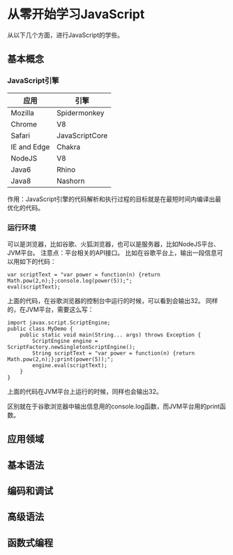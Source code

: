 # 从零开始学习JavaScript
从以下几个方面，进行JavaScript的学些。

## 基本概念

### JavaScript引擎
|应用|引擎|
|---|----|
|Mozilla|Spidermonkey|
|Chrome|V8|
|Safari|JavaScriptCore|
|IE and Edge|Chakra|
|NodeJS|V8|
|Java6|Rhino|
|Java8|Nashorn|
作用：JavaScript引擎的代码解析和执行过程的目标就是在最短时间内编译出最优化的代码。

### 运行环境
可以是浏览器，比如谷歌、火狐浏览器，也可以是服务器，比如NodeJS平台、JVM平台。
注意点：平台相关的API接口。
比如在谷歌平台上，输出一段信息可以用如下的代码：

```
var scriptText = "var power = function(n) {return Math.pow(2,n);};console.log(power(5));";
eval(scriptText);
```
上面的代码，在谷歌浏览器的控制台中运行的时候，可以看到会输出32。
同样的，在JVM平台，需要这么写：

```
import javax.script.ScriptEngine;
public class MyDemo {
    public static void main(String... args) throws Exception {
        ScriptEngine engine = ScriptFactory.newSingletonScriptEngine();
        String scriptText = "var power = function(n) {return Math.pow(2,n);};print(power(5));";
        engine.eval(scriptText);
    }
}
```
上面的代码在JVM平台上运行的时候，同样也会输出32。

区别就在于谷歌浏览器中输出信息用的console.log函数，而JVM平台用的print函数。

## 应用领域

## 基本语法

## 编码和调试

## 高级语法

## 函数式编程
